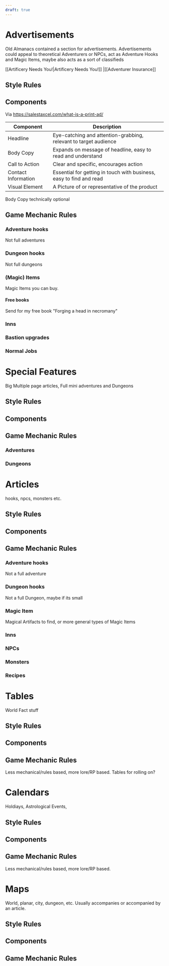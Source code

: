 ```yaml
---
draft: true
---
```


# Advertisements

Old Almanacs contained a section for advertisements. Advertisements could appeal to theoretical Adventurers or NPCs, act as Adventure Hooks and Magic Items, maybe also acts as a sort of classifieds

[[Artificery Needs You!|Artificery Needs You!]] |[[Adventurer Insurance]]

## Style Rules
## Components
Via https://salestaxcel.com/what-is-a-print-ad/

| Component           | Description                                                         |
| ------------------- | ------------------------------------------------------------------- |
| Headline            | Eye-catching and attention-grabbing, relevant to target audience    |
| Body Copy           | Expands on message of headline, easy to read and understand         |
| Call to Action      | Clear and specific, encourages action                               |
| Contact Information | Essential for getting in touch with business, easy to find and read |
| Visual Element      | A Picture of or representative of the product                       |

Body Copy technically optional
## Game Mechanic Rules
### Adventure hooks
Not full adventures
### Dungeon hooks
Not full dungeons
### (Magic) Items
Magic Items you can buy.
#### Free books
Send for my free book "Forging a head in necromany" 
### Inns
### Bastion upgrades
### Normal Jobs
# Special Features

Big Multiple page articles, Full mini adventures and Dungeons

## Style Rules
## Components
## Game Mechanic Rules
### Adventures
### Dungeons
# Articles

 hooks, npcs, monsters etc.

## Style Rules
## Components
## Game Mechanic Rules
### Adventure hooks
Not a full adventure
### Dungeon hooks
Not a full Dungeon, maybe if its small
### Magic Item
Magical Artifacts to find, or more general types of Magic Items
### Inns
### NPCs
### Monsters
### Recipes
# Tables
World Fact stuff
## Style Rules
## Components
## Game Mechanic Rules
Less mechanical/rules based, more lore/RP based. Tables for rolling on?
# Calendars

Holdiays, Astrological Events,

## Style Rules
## Components
## Game Mechanic Rules
Less mechanical/rules based, more lore/RP based.
# Maps
World, planar, city, dungeon, etc. Usually accompanies or accompanied by an article.
## Style Rules
## Components
## Game Mechanic Rules